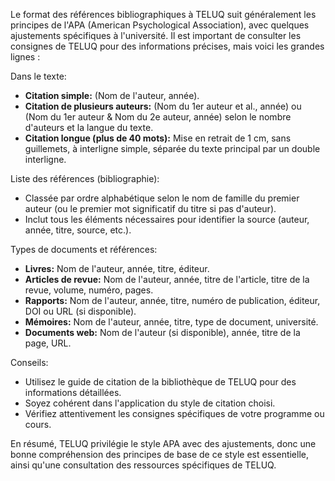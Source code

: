 
Le format des références bibliographiques à TELUQ suit généralement les principes de l'APA (American Psychological Association), avec quelques ajustements spécifiques à l'université. Il est important de consulter les consignes de TELUQ pour des informations précises, mais voici les grandes lignes : 

Dans le texte:

- **Citation simple:** (Nom de l'auteur, année). 
- **Citation de plusieurs auteurs:** (Nom du 1er auteur et al., année) ou (Nom du 1er auteur & Nom du 2e auteur, année) selon le nombre d'auteurs et la langue du texte. 
- **Citation longue (plus de 40 mots):** Mise en retrait de 1 cm, sans guillemets, à interligne simple, séparée du texte principal par un double interligne. 

Liste des références (bibliographie):

- Classée par ordre alphabétique selon le nom de famille du premier auteur (ou le premier mot significatif du titre si pas d'auteur). 
- Inclut tous les éléments nécessaires pour identifier la source (auteur, année, titre, source, etc.). 

Types de documents et références:

- **Livres:** Nom de l'auteur, année, titre, éditeur.
- **Articles de revue:** Nom de l'auteur, année, titre de l'article, titre de la revue, volume, numéro, pages.
- **Rapports:** Nom de l'auteur, année, titre, numéro de publication, éditeur, DOI ou URL (si disponible).
- **Mémoires:** Nom de l'auteur, année, titre, type de document, université.
- **Documents web:** Nom de l'auteur (si disponible), année, titre de la page, URL. 

Conseils:

- Utilisez le guide de citation de la bibliothèque de TELUQ pour des informations détaillées. 
- Soyez cohérent dans l'application du style de citation choisi. 
- Vérifiez attentivement les consignes spécifiques de votre programme ou cours. 

En résumé, TELUQ privilégie le style APA avec des ajustements, donc une bonne compréhension des principes de base de ce style est essentielle, ainsi qu'une consultation des ressources spécifiques de TELUQ.